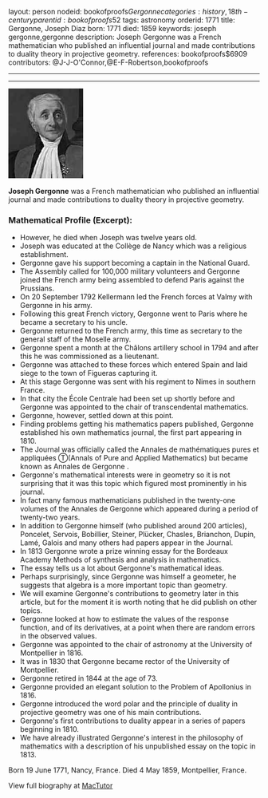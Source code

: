 layout: person
nodeid: bookofproofs$Gergonne
categories: history,18th-century
parentid: bookofproofs$52
tags: astronomy
orderid: 1771
title: Gergonne, Joseph Diaz
born: 1771
died: 1859
keywords: joseph gergonne,gergonne
description: Joseph Gergonne was a French mathematician who published an influential journal and made contributions to duality theory in projective geometry.
references: bookofproofs$6909
contributors: @J-J-O'Connor,@E-F-Robertson,bookofproofs

---



---

![Gergonne.jpg](https://github.com/bookofproofs/bookofproofs.github.io/blob/main/_sources/_assets/images/portraits/Gergonne.jpg?raw=true)

**Joseph Gergonne** was a French mathematician who published an influential journal and made contributions to duality theory in projective geometry.

### Mathematical Profile (Excerpt):
* However, he died when Joseph was twelve years old.
* Joseph was educated at the Collège de Nancy which was a religious establishment.
* Gergonne gave his support becoming a captain in the National Guard.
* The Assembly called for 100,000 military volunteers and Gergonne joined the French army being assembled to defend Paris against the Prussians.
* On 20 September 1792 Kellermann led the French forces at Valmy with Gergonne in his army.
* Following this great French victory, Gergonne went to Paris where he became a secretary to his uncle.
* Gergonne returned to the French army, this time as secretary to the general staff of the Moselle army.
* Gergonne spent a month at the Châlons artillery school in 1794 and after this he was commissioned as a lieutenant.
* Gergonne was attached to these forces which entered Spain and laid siege to the town of Figueras capturing it.
* At this stage Gergonne was sent with his regiment to Nimes in southern France.
* In that city the École Centrale had been set up shortly before and Gergonne was appointed to the chair of transcendental mathematics.
* Gergonne, however, settled down at this point.
* Finding problems getting his mathematics papers published, Gergonne established his own mathematics journal, the first part appearing in 1810.
* The Journal was officially called the Annales de mathématiques pures et appliquées Ⓣ(Annals of Pure and Applied Mathematics) but became known as Annales de Gergonne .
* Gergonne's mathematical interests were in geometry so it is not surprising that it was this topic which figured most prominently in his journal.
* In fact many famous mathematicians published in the twenty-one volumes of the Annales de Gergonne which appeared during a period of twenty-two years.
* In addition to Gergonne himself (who published around 200 articles), Poncelet, Servois, Bobillier, Steiner, Plücker, Chasles, Brianchon, Dupin, Lamé, Galois and many others had papers appear in the Journal.
* In 1813 Gergonne wrote a prize winning essay for the Bordeaux Academy Methods of synthesis and analysis in mathematics.
* The essay tells us a lot about Gergonne's mathematical ideas.
* Perhaps surprisingly, since Gergonne was himself a geometer, he suggests that algebra is a more important topic than geometry.
* We will examine Gergonne's contributions to geometry later in this article, but for the moment it is worth noting that he did publish on other topics.
* Gergonne looked at how to estimate the values of the response function, and of its derivatives, at a point when there are random errors in the observed values.
* Gergonne was appointed to the chair of astronomy at the University of Montpellier in 1816.
* It was in 1830 that Gergonne became rector of the University of Montpellier.
* Gergonne retired in 1844 at the age of 73.
* Gergonne provided an elegant solution to the Problem of Apollonius in 1816.
* Gergonne introduced the word polar and the principle of duality in projective geometry was one of his main contributions.
* Gergonne's first contributions to duality appear in a series of papers beginning in 1810.
* We have already illustrated Gergonne's interest in the philosophy of mathematics with a description of his unpublished essay on the topic in 1813.

Born 19 June 1771, Nancy, France. Died 4 May 1859, Montpellier, France.

View full biography at [MacTutor](https://mathshistory.st-andrews.ac.uk/Biographies/Gergonne/)
